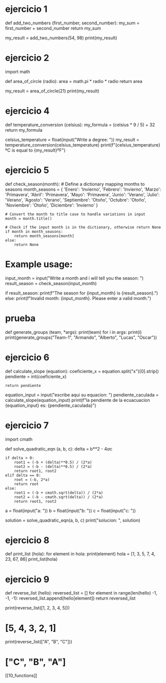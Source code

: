 # ejercicio 1

def add_two_numbers (first_number, second_number):
   my_sum = first_number + second_number
   return my_sum

my_result = add_two_numbers(54, 98)
print(my_result)


# ejercicio 2

import math


def area_of_circle (radio):
    area = math.pi * radio * radio
    return area

my_result = area_of_circle(21)
print(my_result)


# ejercicio 4

def temperature_conversion (celsius):
    my_formula = (celsius * 9 / 5) + 32 
    return my_formula

celsius_temperature = float(input("Write a degree: "))
my_result = temperature_conversion(celsius_temperature)
print(f"{celsius_temperature}ºC is equal to {my_result}ºF")


# ejercicio 5

def check_season(month):
    # Define a dictionary mapping months to seasons
    month_seasons = {
        'Enero': 'Invierno',
        'Febrero': 'Invierno',
        'Marzo': 'Primavera',
        'Abril': 'Primavera',
        'Mayo': 'Primavera',
        'Junio': 'Verano',
        'Julio': 'Verano',
        'Agosto': 'Verano',
        'Septiembre': 'Otoño',
        'Octubre': 'Otoño',
        'Noviembre': 'Otoño',
        'Diciembre': 'Invierno'
    }

    # Convert the month to title case to handle variations in input
    month = month.title()

    # Check if the input month is in the dictionary, otherwise return None
    if month in month_seasons:
        return month_seasons[month]
    else:
        return None

# Example usage:
input_month = input("Write a month and i will tell you the season: ")
result_season = check_season(input_month)

if result_season:
    print(f"The season for {input_month} is {result_season}.")
else:
    print(f"Invalid month: {input_month}. Please enter a valid month.")


# prueba

def generate_groups (team, *args):
    print(team)
    for i in args:
        print(i)
print(generate_groups("Team-1", "Armando", "Alberto", "Lucas", "Oscar"))


# ejercicio 6

def calculate_slope (equation):
    coeficiente_x = equation.split("x")[0].strip()
    pendiente = int(coeficiente_x)

    return pendiente

equation_input = input("escribe aqui su equacion: ")
pendiente_caculada = calculate_slope(equation_input)
print(f"la pendiente de la ecuacuacion {equation_input} es: {pendiente_caculada}")


# ejercicio 7
import cmath


def solve_quadratic_eqn (a, b, c):
    delta = b**2 - 4*a*c

    if delta > 0:
        root1 = (-b + (delta)**0.5) / (2*a)
        root2 = (-b - (delta)**0.5) / (2*a)
        return root1, root2
    elif delta == 0:
        root = (-b, 2*a)
        return root
    else:
        root1 = (-b + cmath.sqrt(delta)) / (2*a)
        root2 = (-b - cmath.sqrt(delta)) / (2*a)
        return root1, root2

a = float(input("a: "))
b = float(input("b: "))
c = float(input("c: "))

solution = solve_quadratic_eqn(a, b, c)
print("solucion: ", solution)

# ejercicio 8

def print_list (hola):
    for element in hola:
        print(element)
hola = [1, 3, 5, 7, 4, 23, 67, 86]
print_list(hola)

# ejercicio 9

def reverse_list (hello):
    reversed_list = []
    for element in range(len(hello) -1, -1, -1):
        reversed_list.append(hello[element])
    return reversed_list


print(reverse_list([1, 2, 3, 4, 5]))
# [5, 4, 3, 2, 1]
print(reverse_list(["A", "B", "C"]))
# ["C", "B", "A"]

[[10_functions]]